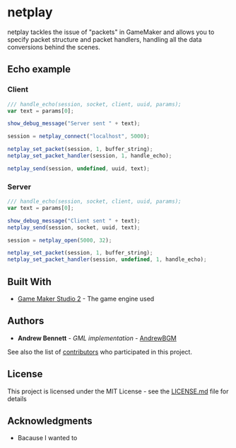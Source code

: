# netplay

netplay tackles the issue of "packets" in GameMaker and allows you to specify packet structure and packet handlers, handling all the data conversions behind the scenes.

## Echo example

### Client

```javascript
/// handle_echo(session, socket, client, uuid, params);
var text = params[0];

show_debug_message("Server sent " + text);
```

```javascript
session = netplay_connect("localhost", 5000);

netplay_set_packet(session, 1, buffer_string);
netplay_set_packet_handler(session, 1, handle_echo);

netplay_send(session, undefined, uuid, text);
```

### Server
```javascript
/// handle_echo(session, socket, client, uuid, params);
var text = params[0];

show_debug_message("Client sent " + text);
netplay_send(session, socket, uuid, text);
```

```javascript
session = netplay_open(5000, 32);

netplay_set_packet(session, 1, buffer_string);
netplay_set_packet_handler(session, undefined, 1, handle_echo);
```

## Built With

* [Game Maker Studio 2](http://www.yoyogames.com/gamemaker/studio2) - The game engine used

## Authors

* **Andrew Bennett** - *GML implementation* - [AndrewBGM](https://github.com/AndrewBGM)

See also the list of [contributors](https://github.com/AndrewBGM/netplay/contributors) who participated in this project.

## License

This project is licensed under the MIT License - see the [LICENSE.md](LICENSE.md) file for details

## Acknowledgments

* Bacause I wanted to
